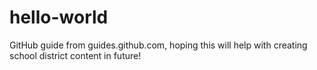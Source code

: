 hello-world
===========

GitHub guide from guides.github.com, hoping this will help with creating school district content in future!
